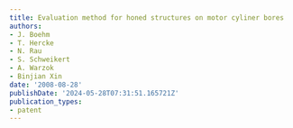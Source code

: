 ```yaml
---
title: Evaluation method for honed structures on motor cyliner bores
authors:
- J. Boehm
- T. Hercke
- N. Rau
- S. Schweikert
- A. Warzok
- Binjian Xin
date: '2008-08-28'
publishDate: '2024-05-28T07:31:51.165721Z'
publication_types:
- patent
---
```

